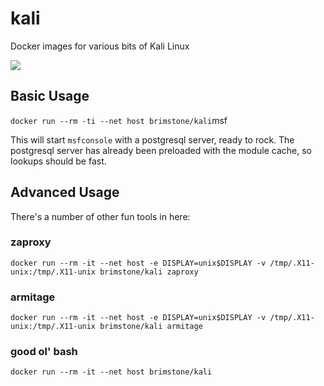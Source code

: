 # kali
Docker images for various bits of Kali Linux

[![](https://images.microbadger.com/badges/image/brimstone/kali.svg)](https://microbadger.com/images/brimstone/kali "Get your own image badge on microbadger.com")

## Basic Usage
`docker run --rm -ti --net host brimstone/kali`msf

This will start `msfconsole` with a postgresql server, ready to rock. The
postgresql server has already been preloaded with the module cache, so lookups
should be fast.

## Advanced Usage

There's a number of other fun tools in here:

### zaproxy
`docker run --rm -it --net host -e DISPLAY=unix$DISPLAY -v /tmp/.X11-unix:/tmp/.X11-unix brimstone/kali zaproxy`

### armitage
`docker run --rm -it --net host -e DISPLAY=unix$DISPLAY -v /tmp/.X11-unix:/tmp/.X11-unix brimstone/kali armitage`

### good ol' bash
`docker run --rm -it --net host brimstone/kali`
